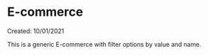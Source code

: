 # E-commerce

Created: 10/01/2021

This is a generic E-commerce with filter options by value and name.